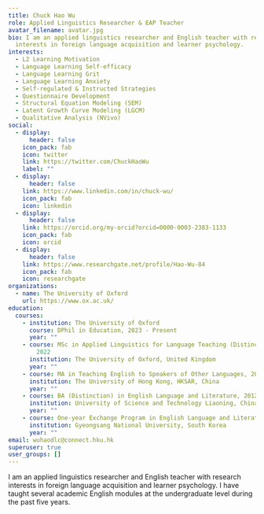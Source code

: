 ```yaml
---
title: Chuck Hao Wu
role: Applied Linguistics Researcher & EAP Teacher
avatar_filename: avatar.jpg
bio: I am an applied linguistics researcher and English teacher with research
  interests in foreign language acquisition and learner psychology.
interests:
  - L2 Learning Motivation
  - Language Learning Self-efficacy
  - Language Learning Grit
  - Language Learning Anxiety
  - Self-regulated & Instructed Strategies
  - Questionnaire Development
  - Structural Equation Modeling (SEM)
  - Latent Growth Curve Modeling (LGCM)
  - Qualitative Analysis (NVivo)
social:
  - display:
      header: false
    icon_pack: fab
    icon: twitter
    link: https://twitter.com/ChuckHaoWu
    label: ""
  - display:
      header: false
    link: https://www.linkedin.com/in/chuck-wu/
    icon_pack: fab
    icon: linkedin
  - display:
      header: false
    link: https://orcid.org/my-orcid?orcid=0000-0003-2383-1133
    icon_pack: fab
    icon: orcid
  - display:
      header: false
    link: https://www.researchgate.net/profile/Hao-Wu-84
    icon_pack: fab
    icon: researchgate
organizations:
  - name: The University of Oxford
    url: https://www.ox.ac.uk/
education:
  courses:
    - institution: The University of Oxford
      course: DPhil in Education, 2023 - Present
      year: ""
    - course: MSc in Applied Linguistics for Language Teaching (Distinction), 2020 -
        2022
      institution: The University of Oxford, United Kingdom
      year: ""
    - course: MA in Teaching English to Speakers of Other Languages, 2016 - 2017
      institution: The University of Hong Kong, HKSAR, China
      year: ""
    - course: BA (Distinction) in English Language and Literature, 2012-2016
      institution: University of Science and Technology Liaoning, China
      year: ""
    - course: One-year Exchange Program in English Language and Literature, 2014-2015
      institution: Gyeongsang National University, South Korea
      year: ""
email: wuhaodlc@connect.hku.hk
superuser: true
user_groups: []
---
```

I am an applied linguistics researcher and English teacher with research interests in foreign language acquisition and learner psychology. I have taught several academic English modules at the undergraduate level during the past five years.
